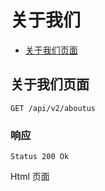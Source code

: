 # 关于我们

- [关于我们页面](#关于我们页面)

## 关于我们页面

```
GET /api/v2/aboutus
```

### 响应

```
Status 200 Ok
```

Html 页面